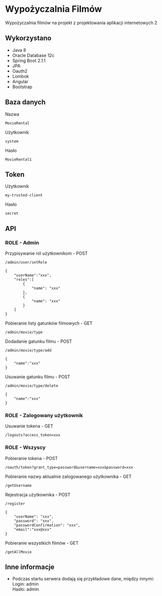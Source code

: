 # Wypożyczalnia Filmów

Wypożyczalnia filmów na projekt z projektowania aplikacji internetowych 2

## Wykorzystano

* Java 8
* Oracle Database 12c
* Spring Boot 2.1.1
* JPA
* Oauth2
* Lombok 
* Angular
* Bootstrap

## Baza danych

Nazwa
```
MovieRental
```

Użytkownik
```
system
```

Hasło
```
MovieRental1
```

## Token

Użytkownik
```
my-trusted-client
```

Hasło
```
secret
```

## API


### ROLE - Admin

Przypisywanie ról użytkownikom - POST
```
/admin/user/setRole
```
```
{
	"userName":"xxx",
	"roles":[
		{
			"name": "xxx"
		},
		{
			"name": "xxx"
		}
	]
}
```


Pobieranie listy gatunków filmowych - GET
```
/admin/movie/type
```

Dodadanie gatunku filmu - POST
```
/admin/movie/type/add
```
```
{
	"name":"xxx"
}
```

Usuwanie gatunku filmu - POST
```
/admin/movie/type/delete
```
```
{
	"name":"xxx"
}
```

### ROLE - Zalogowany użytkownik


Usuwanie tokena - GET
```
/logouts?access_token=xxx
```

### ROLE - Wszyscy


Pobieranie tokena - POST
```
/oauth/token?grant_type=password&username=xxx&password=xxx
```

Pobieranie nazwy aktualnie zalogowanego użytkownika - GET
```
/getUsername
```

Rejestracja użytkownika - POST
```
/register
```
```
{
	"userName": "xxx",
	"password": "xxx",
	"passwordConfirmation": "xxx",
	"email":"xxx@xxx"  
}
```

Pobieranie wszystkich filmów - GET
```
/getAllMovie
```


## Inne informacje

* Podczas startu serwera dodają się przykładowe dane, między innymi:\
Login: admin\
Hasło: admin

